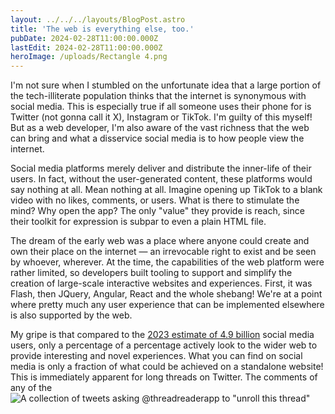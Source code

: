 ```yaml
---
layout: ../../../layouts/BlogPost.astro
title: 'The web is everything else, too.'
pubDate: 2024-02-28T11:00:00.000Z
lastEdit: 2024-02-28T11:00:00.000Z
heroImage: /uploads/Rectangle 4.png
---
```


I'm not sure when I stumbled on the unfortunate idea that a large portion of the tech-illiterate population thinks that the internet is synonymous with social media. This is especially true if all someone uses their phone for is Twitter (not gonna call it X), Instagram or TikTok. I'm guilty of this myself! But as a web developer, I'm also aware of the vast richness that the web can bring and what a disservice social media is to how people view the internet.

Social media platforms merely deliver and distribute the inner-life of their users. In fact, without the user-generated content, these platforms would say nothing at all. Mean nothing at all. Imagine opening up TikTok to a blank video with no likes, comments, or users. What is there to stimulate the mind? Why open the app? The only "value" they provide is reach, since their toolkit for expression is subpar to even a plain HTML file.

The dream of the early web was a place where anyone could create and own their place on the internet — an irrevocable right to exist and be seen by whoever, wherever. At the time, the capabilities of the web platform were rather limited, so developers built tooling to support and simplify the creation of large-scale interactive websites and experiences. First, it was Flash, then JQuery, Angular, React and the whole shebang! We're at a point where pretty much any user experience that can be implemented elsewhere is also supported by the web. 

My gripe is that compared to the [2023 estimate of 4.9 billion](https://www.forbes.com/advisor/business/social-media-statistics "Forbes - social media trends of 2023") social media users, only a percentage of a percentage actively look to the wider web to provide interesting and novel experiences. What you can find on social media is only a fraction of what could be achieved on a standalone website! This is immediately apparent for long threads on Twitter. The comments of any of the \
![A collection of tweets asking @threadreaderapp to "unroll this thread"](/uploads/00000000yzx0NYtfh1EALm.png "A collection of tweets asking @threadreaderapp to \"unroll this thread\"")
